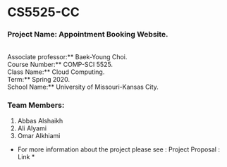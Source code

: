 # CS5525-CC

### **Project Name:** Appointment Booking Website.<br>
<br>
Associate professor:** Baek-Young Choi.<br>
Course Number:** COMP-SCI 5525.<br> 
Class Name:** Cloud Computing.<br>
Term:** Spring 2020.<br>
School Name:** University of Missouri-Kansas City.

### Team Members: 
1.	Abbas Alshaikh 
2.	Ali  Alyami
3.	Omar Alkhiami

* For more information about the project please see : Project Proposal : Link *
